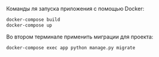 Команды ля запуска приложения с помощью Docker:
```bash
docker-compose build
docker-compose up
```
Во втором терминале применить миграции для проекта:
```bash
docker-compose exec app python manage.py migrate
```